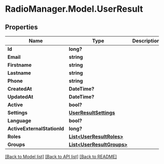 # RadioManager.Model.UserResult
## Properties

Name | Type | Description | Notes
------------ | ------------- | ------------- | -------------
**Id** | **long?** |  | 
**Email** | **string** |  | 
**Firstname** | **string** |  | 
**Lastname** | **string** |  | 
**Phone** | **string** |  | [optional] 
**CreatedAt** | **DateTime?** |  | [optional] 
**UpdatedAt** | **DateTime?** |  | [optional] 
**Active** | **bool?** |  | [optional] 
**Settings** | [**UserResultSettings**](UserResultSettings.md) |  | [optional] 
**Language** | **bool?** |  | [optional] 
**ActiveExternalStationId** | **long?** |  | [optional] 
**Roles** | [**List&lt;UserResultRoles&gt;**](UserResultRoles.md) |  | [optional] 
**Groups** | [**List&lt;UserResultGroups&gt;**](UserResultGroups.md) |  | [optional] 

[[Back to Model list]](../README.md#documentation-for-models) [[Back to API list]](../README.md#documentation-for-api-endpoints) [[Back to README]](../README.md)

